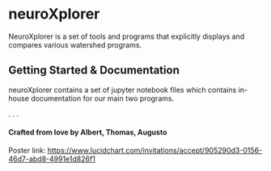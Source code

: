 # neuroXplorer

NeuroXplorer is a set of tools and programs that explicitly displays and compares various watershed programs. 

## Getting Started & Documentation

neuroXplorer contains a set of jupyter notebook files which contains in-house documentation for our main two programs. 

.
.
.

#### Crafted from love by Albert, Thomas, Augusto

Poster link: https://www.lucidchart.com/invitations/accept/905290d3-0156-46d7-abd8-4991e1d826f1


